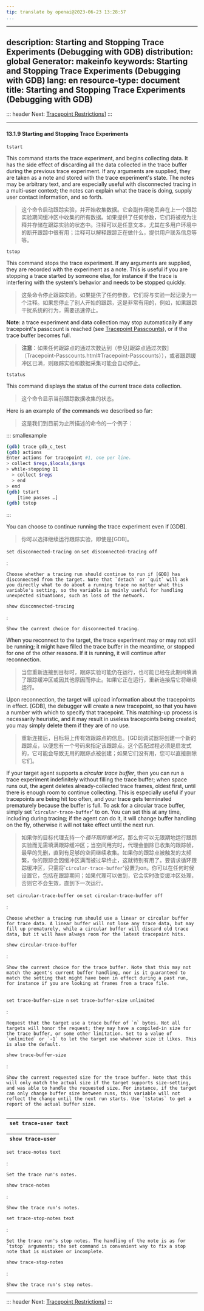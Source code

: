 ```yaml
---
tip: translate by openai@2023-06-23 13:28:57
...
```

---
description: Starting and Stopping Trace Experiments (Debugging with GDB)
distribution: global
Generator: makeinfo
keywords: Starting and Stopping Trace Experiments (Debugging with GDB)
lang: en
resource-type: document
title: Starting and Stopping Trace Experiments (Debugging with GDB)
---
::: header
Next: [Tracepoint Restrictions](Tracepoint-Restrictions.html#Tracepoint-Restrictions)]
:::

---

#### 13.1.9 Starting and Stopping Trace Experiments

`tstart`


This command starts the trace experiment, and begins collecting data. It has the side effect of discarding all the data collected in the trace buffer during the previous trace experiment. If any arguments are supplied, they are taken as a note and stored with the trace experiment's state. The notes may be arbitrary text, and are especially useful with disconnected tracing in a multi-user context; the notes can explain what the trace is doing, supply user contact information, and so forth.

> 这个命令启动跟踪实验，并开始收集数据。它会副作用地丢弃在上一个跟踪实验期间缓冲区中收集的所有数据。如果提供了任何参数，它们将被视为注释并存储在跟踪实验的状态中。注释可以是任意文本，尤其在多用户环境中的断开跟踪中很有用；注释可以解释跟踪正在做什么，提供用户联系信息等等。

`tstop`


This command stops the trace experiment. If any arguments are supplied, they are recorded with the experiment as a note. This is useful if you are stopping a trace started by someone else, for instance if the trace is interfering with the system's behavior and needs to be stopped quickly.

> 这条命令停止跟踪实验。如果提供了任何参数，它们将与实验一起记录为一个注释。如果您停止了别人开始的跟踪，这是非常有用的，例如，如果跟踪干扰系统的行为，需要迅速停止。


**Note**: a trace experiment and data collection may stop automatically if any tracepoint's passcount is reached (see [Tracepoint Passcounts](Tracepoint-Passcounts.html#Tracepoint-Passcounts)), or if the trace buffer becomes full.

> **注意**：如果任何跟踪点的通过次数达到（参见[跟踪点通过次数]（Tracepoint-Passcounts.html#Tracepoint-Passcounts）），或者跟踪缓冲区已满，则跟踪实验和数据采集可能会自动停止。

`tstatus`


This command displays the status of the current trace data collection.

> 这个命令显示当前跟踪数据收集的状态。


Here is an example of the commands we described so far:

> 这是我们到目前为止所描述的命令的一个例子：

::: smallexample

```bash
(gdb) trace gdb_c_test
(gdb) actions
Enter actions for tracepoint #1, one per line.
> collect $regs,$locals,$args
> while-stepping 11
  > collect $regs
  > end
> end
(gdb) tstart
    [time passes …]
(gdb) tstop
```

:::


You can choose to continue running the trace experiment even if [GDB].

> 你可以选择继续运行跟踪实验，即使是[GDB]。

`set disconnected-tracing on`
`set disconnected-tracing off`

:

```
Choose whether a tracing run should continue to run if [GDB] has disconnected from the target. Note that `detach` or `quit` will ask you directly what to do about a running trace no matter what this variable's setting, so the variable is mainly useful for handling unexpected situations, such as loss of the network.
```

`show disconnected-tracing`

:

```
Show the current choice for disconnected tracing.
```


When you reconnect to the target, the trace experiment may or may not still be running; it might have filled the trace buffer in the meantime, or stopped for one of the other reasons. If it is running, it will continue after reconnection.

> 当您重新连接到目标时，跟踪实验可能仍在运行，也可能已经在此期间填满了跟踪缓冲区或因其他原因而停止。如果它正在运行，重新连接后它将继续运行。


Upon reconnection, the target will upload information about the tracepoints in effect. [GDB], the debugger will create a new tracepoint, so that you have a number with which to specify that tracepoint. This matching-up process is necessarily heuristic, and it may result in useless tracepoints being created; you may simply delete them if they are of no use.

> 重新连接后，目标将上传有效跟踪点的信息。[GDB]调试器将创建一个新的跟踪点，以便您有一个号码来指定该跟踪点。这个匹配过程必须是启发式的，它可能会导致无用的跟踪点被创建；如果它们没有用，您可以直接删除它们。


If your target agent supports a *circular trace buffer*, then you can run a trace experiment indefinitely without filling the trace buffer; when space runs out, the agent deletes already-collected trace frames, oldest first, until there is enough room to continue collecting. This is especially useful if your tracepoints are being hit too often, and your trace gets terminated prematurely because the buffer is full. To ask for a circular trace buffer, simply set '`circular-trace-buffer`' to on. You can set this at any time, including during tracing; if the agent can do it, it will change buffer handling on the fly, otherwise it will not take effect until the next run.

> 如果你的目标代理支持一个*循环跟踪缓冲区*，那么你可以无限期地运行跟踪实验而无需填满跟踪缓冲区；当空间用完时，代理会删除已收集的跟踪帧，最早的先删，直到有足够的空间继续收集。如果你的跟踪点被触发的太频繁，你的跟踪会因缓冲区满而被过早终止，这就特别有用了。要请求循环跟踪缓冲区，只需将'`circular-trace-buffer`'设置为on。你可以在任何时候设置它，包括在跟踪期间；如果代理可以做到，它会实时改变缓冲区处理，否则它不会生效，直到下一次运行。

`set circular-trace-buffer on`
`set circular-trace-buffer off`

:

```
Choose whether a tracing run should use a linear or circular buffer for trace data. A linear buffer will not lose any trace data, but may fill up prematurely, while a circular buffer will discard old trace data, but it will have always room for the latest tracepoint hits.
```

`show circular-trace-buffer`

:

```
Show the current choice for the trace buffer. Note that this may not match the agent's current buffer handling, nor is it guaranteed to match the setting that might have been in effect during a past run, for instance if you are looking at frames from a trace file.
```

```

```

`set trace-buffer-size n`
`set trace-buffer-size unlimited`

:

```
Request that the target use a trace buffer of `n` bytes. Not all targets will honor the request; they may have a compiled-in size for the trace buffer, or some other limitation. Set to a value of `unlimited` or `-1` to let the target use whatever size it likes. This is also the default.
```

`show trace-buffer-size`

:

```
Show the current requested size for the trace buffer. Note that this will only match the actual size if the target supports size-setting, and was able to handle the requested size. For instance, if the target can only change buffer size between runs, this variable will not reflect the change until the next run starts. Use `tstatus` to get a report of the actual buffer size.
```

```

```

| `set trace-user text` |
| :-------------------: |

| `show trace-user` |
| :---------------: |

`set trace-notes text`

:

```
Set the trace run's notes.
```

`show trace-notes`

:

```
Show the trace run's notes.
```

`set trace-stop-notes text`

:

```
Set the trace run's stop notes. The handling of the note is as for `tstop` arguments; the set command is convenient way to fix a stop note that is mistaken or incomplete.
```

`show trace-stop-notes`

:

```
Show the trace run's stop notes.
```

---

::: header
Next: [Tracepoint Restrictions](Tracepoint-Restrictions.html#Tracepoint-Restrictions)]
:::
